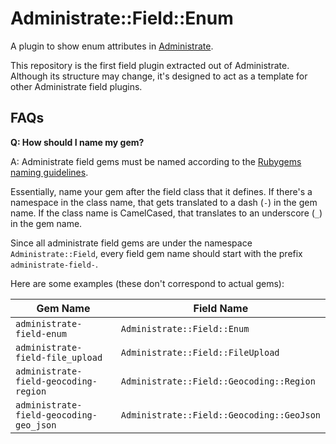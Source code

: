 # Administrate::Field::Enum

A plugin to show enum attributes in [Administrate].

This repository is the first field plugin extracted out of Administrate.
Although its structure may change,
it's designed to act as a template for other Administrate field plugins.

## FAQs

**Q: How should I name my gem?**

A: Administrate field gems must be named according to the [Rubygems naming guidelines].

Essentially, name your gem after the field class that it defines.
If there's a namespace in the class name, that gets translated to a dash (`-`) in the gem name.
If the class name is CamelCased, that translates to an underscore (`_`) in the gem name.

Since all administrate field gems are under the namespace `Administrate::Field`,
every field gem name should start with the prefix `administrate-field-`.

Here are some examples (these don't correspond to actual gems):

| Gem Name | Field Name |
|----------------------------|------------------------------|
| `administrate-field-enum` | `Administrate::Field::Enum` |
| `administrate-field-file_upload` | `Administrate::Field::FileUpload` |
| `administrate-field-geocoding-region` | `Administrate::Field::Geocoding::Region` |
| `administrate-field-geocoding-geo_json` | `Administrate::Field::Geocoding::GeoJson` |

[Rubygems naming guidelines]: http://guides.rubygems.org/name-your-gem/

[Administrate]: https://github.com/thoughtbot/administrate
